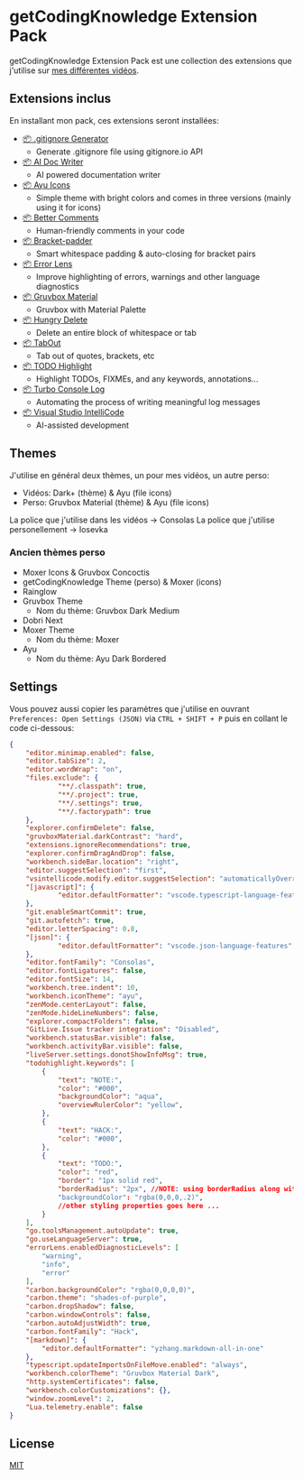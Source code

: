 # getCodingKnowledge Extension Pack

getCodingKnowledge Extension Pack est une collection des extensions que j'utilise sur [mes différentes vidéos](https://www.youtube.com/c/getcodingknowledge).

## Extensions inclus

En installant mon pack, ces extensions seront installées:

- [📦 .gitignore Generator](https://marketplace.visualstudio.com/items?itemName=piotrpalarz.vscode-gitignore-generator)
  - Generate .gitignore file using gitignore.io API
- [📦 AI Doc Writer](https://marketplace.visualstudio.com/items?itemName=mintlify.document)
  - AI powered documentation writer
- [📦 Ayu Icons](https://marketplace.visualstudio.com/items?itemName=teabyii.ayu)
  - Simple theme with bright colors and comes in three versions (mainly using it for icons)
- [📦 Better Comments](https://marketplace.visualstudio.com/items?itemName=aaron-bond.better-comments)
  - Human-friendly comments in your code
- [📦 Bracket-padder](https://marketplace.visualstudio.com/items?itemName=viablelab.bracket-padder)
  - Smart whitespace padding & auto-closing for bracket pairs
- [📦 Error Lens](https://marketplace.visualstudio.com/items?itemName=usernamehw.errorlens)
  - Improve highlighting of errors, warnings and other language diagnostics
- [📦 Gruvbox Material](https://marketplace.visualstudio.com/items?itemName=sainnhe.gruvbox-material)
  - Gruvbox with Material Palette
- [📦 Hungry Delete](https://marketplace.visualstudio.com/items?itemName=jasonlhy.hungry-delete)
  - Delete an entire block of whitespace or tab
- [📦 TabOut](https://marketplace.visualstudio.com/items?itemName=albert.TabOut)
	- Tab out of quotes, brackets, etc
- [📦 TODO Highlight](https://marketplace.visualstudio.com/items?itemName=wayou.vscode-todo-highlight)
	- Highlight TODOs, FIXMEs, and any keywords, annotations...
- [📦 Turbo Console Log](https://marketplace.visualstudio.com/items?itemName=ChakrounAnas.turbo-console-log)
	- Automating the process of writing meaningful log messages
- [📦 Visual Studio IntelliCode](https://marketplace.visualstudio.com/items?itemName=VisualStudioExptTeam.vscodeintellicode)
  - AI-assisted development

## Themes

J'utilise en général deux thèmes, un pour mes vidéos, un autre perso:

- Vidéos: Dark+ (thème) & Ayu (file icons)
- Perso: Gruvbox Material (thème) & Ayu (file icons)

La police que j'utilise dans les vidéos -> Consolas
La police que j'utilise personellement -> Iosevka

### Ancien thèmes perso

- Moxer Icons & Gruvbox Concoctis
- getCodingKnowledge Theme (perso) & Moxer (icons)
- Rainglow 
- Gruvbox Theme
  - Nom du thème: Gruvbox Dark Medium
- Dobri Next 
- Moxer Theme
  - Nom du thème: Moxer
- Ayu
  - Nom du thème: Ayu Dark Bordered

## Settings

Vous pouvez aussi copier les paramètres que j'utilise en ouvrant `Preferences: Open Settings (JSON)` via `CTRL + SHIFT + P` puis en collant le code ci-dessous:

```json
{
	"editor.minimap.enabled": false,
	"editor.tabSize": 2,
	"editor.wordWrap": "on",
	"files.exclude": {
			"**/.classpath": true,
			"**/.project": true,
			"**/.settings": true,
			"**/.factorypath": true
	},
	"explorer.confirmDelete": false,
	"gruvboxMaterial.darkContrast": "hard",
	"extensions.ignoreRecommendations": true,
	"explorer.confirmDragAndDrop": false,
	"workbench.sideBar.location": "right",
	"editor.suggestSelection": "first",
	"vsintellicode.modify.editor.suggestSelection": "automaticallyOverrodeDefaultValue",
	"[javascript]": {
			"editor.defaultFormatter": "vscode.typescript-language-features"
	},
	"git.enableSmartCommit": true,
	"git.autofetch": true,
	"editor.letterSpacing": 0.8,
	"[json]": {
			"editor.defaultFormatter": "vscode.json-language-features"
	},
	"editor.fontFamily": "Consolas",
	"editor.fontLigatures": false,
	"editor.fontSize": 14,
	"workbench.tree.indent": 10,
	"workbench.iconTheme": "ayu",
	"zenMode.centerLayout": false,
	"zenMode.hideLineNumbers": false,
	"explorer.compactFolders": false,
	"GitLive.Issue tracker integration": "Disabled",
	"workbench.statusBar.visible": false,
	"workbench.activityBar.visible": false,
	"liveServer.settings.donotShowInfoMsg": true,
	"todohighlight.keywords": [
		{
			"text": "NOTE:",
			"color": "#000",
			"backgroundColor": "aqua",
			"overviewRulerColor": "yellow",
		},
		{
			"text": "HACK:",
			"color": "#000",
		},
		{
			"text": "TODO:",
			"color": "red",
			"border": "1px solid red",
			"borderRadius": "2px", //NOTE: using borderRadius along with `border` or you will see nothing change
			"backgroundColor": "rgba(0,0,0,.2)",
			//other styling properties goes here ... 
		}
	],
	"go.toolsManagement.autoUpdate": true,
	"go.useLanguageServer": true,
	"errorLens.enabledDiagnosticLevels": [
		"warning",
		"info",
		"error"
	],
	"carbon.backgroundColor": "rgba(0,0,0,0)",
	"carbon.theme": "shades-of-purple",
	"carbon.dropShadow": false,
	"carbon.windowControls": false,
	"carbon.autoAdjustWidth": true,
	"carbon.fontFamily": "Hack",
	"[markdown]": {
		"editor.defaultFormatter": "yzhang.markdown-all-in-one"
	},
	"typescript.updateImportsOnFileMove.enabled": "always",
	"workbench.colorTheme": "Gruvbox Material Dark",
	"http.systemCertificates": false,
	"workbench.colorCustomizations": {},
	"window.zoomLevel": 2,
	"Lua.telemetry.enable": false
}
```

## License

[MIT](https://github.com/noxaled/gckn-pack/blob/master/LICENSE.txt)